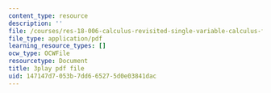 ```yaml
---
content_type: resource
description: ''
file: /courses/res-18-006-calculus-revisited-single-variable-calculus-fall-2010/147147d7053b7dd665275d0e03841dac_9tYUmwvLyIA.pdf
file_type: application/pdf
learning_resource_types: []
ocw_type: OCWFile
resourcetype: Document
title: 3play pdf file
uid: 147147d7-053b-7dd6-6527-5d0e03841dac
---
```

